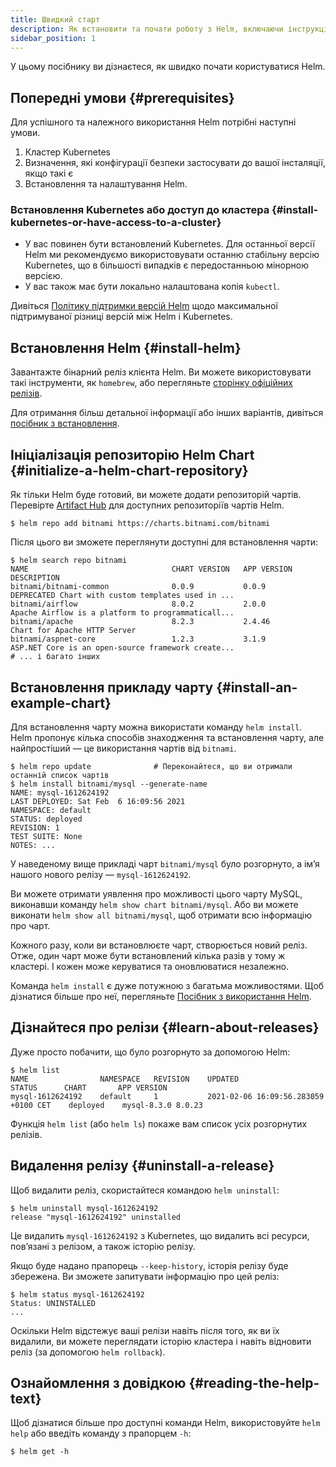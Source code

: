 ```yaml
---
title: Швидкий старт
description: Як встановити та почати роботу з Helm, включаючи інструкції для дистрибутивів, поширені запитання та втулки.
sidebar_position: 1
---
```


У цьому посібнику ви дізнаєтеся, як швидко почати користуватися Helm.

## Попередні умови {#prerequisites}

Для успішного та належного використання Helm потрібні наступні умови.

1. Кластер Kubernetes
2. Визначення, які конфігурації безпеки застосувати до вашої інсталяції, якщо такі є
3. Встановлення та налаштування Helm.

### Встановлення Kubernetes або доступ до кластера {#install-kubernetes-or-have-access-to-a-cluster}

- У вас повинен бути встановлений Kubernetes. Для останньої версії Helm ми рекомендуємо використовувати останню стабільну версію Kubernetes, що в більшості випадків є передостанньою мінорною версією.
- У вас також має бути локально налаштована копія `kubectl`.

Дивіться [Політику підтримки версій Helm](/topics/version_skew.md) щодо максимальної підтримуваної різниці версій між Helm і Kubernetes.

## Встановлення Helm {#install-helm}

Завантажте бінарний реліз клієнта Helm. Ви можете використовувати такі інструменти, як `homebrew`, або перегляньте [сторінку офіційних релізів](https://github.com/helm/helm/releases).

Для отримання більш детальної інформації або інших варіантів, дивіться [посібник з встановлення](/intro/install.md).

## Ініціалізація репозиторію Helm Chart {#initialize-a-helm-chart-repository}

Як тільки Helm буде готовий, ви можете додати репозиторій чартів. Перевірте [Artifact Hub](https://artifacthub.io/packages/search?kind=0) для доступних репозиторіїв чартів Helm.

```console
$ helm repo add bitnami https://charts.bitnami.com/bitnami
```

Після цього ви зможете переглянути доступні для встановлення чарти:

```console
$ helm search repo bitnami
NAME                             	CHART VERSION	APP VERSION  	DESCRIPTION
bitnami/bitnami-common           	0.0.9        	0.0.9        	DEPRECATED Chart with custom templates used in ...
bitnami/airflow                  	8.0.2        	2.0.0        	Apache Airflow is a platform to programmaticall...
bitnami/apache                   	8.2.3        	2.4.46       	Chart for Apache HTTP Server
bitnami/aspnet-core              	1.2.3        	3.1.9        	ASP.NET Core is an open-source framework create...
# ... і багато інших
```

## Встановлення прикладу чарту {#install-an-example-chart}

Для встановлення чарту можна використати команду `helm install`. Helm пропонує кілька способів знаходження та встановлення чарту, але найпростіший — це використання чартів від `bitnami`.

```console
$ helm repo update              # Переконайтеся, що ви отримали останній список чартів
$ helm install bitnami/mysql --generate-name
NAME: mysql-1612624192
LAST DEPLOYED: Sat Feb  6 16:09:56 2021
NAMESPACE: default
STATUS: deployed
REVISION: 1
TEST SUITE: None
NOTES: ...
```

У наведеному вище прикладі чарт `bitnami/mysql` було розгорнуто, а імʼя нашого нового релізу — `mysql-1612624192`.

Ви можете отримати уявлення про можливості цього чарту MySQL, виконавши команду `helm show chart bitnami/mysql`. Або ви можете виконати `helm show all bitnami/mysql`, щоб отримати всю інформацію про чарт.

Кожного разу, коли ви встановлюєте чарт, створюється новий реліз. Отже, один чарт може бути встановлений кілька разів у тому ж кластері. І кожен може керуватися та оновлюватися незалежно.

Команда `helm install` є дуже потужною з багатьма можливостями. Щоб дізнатися більше про неї, перегляньте
[Посібник з використання Helm](/intro/using_helm.md).

## Дізнайтеся про релізи {#learn-about-releases}

Дуже просто побачити, що було розгорнуто за допомогою Helm:

```console
$ helm list
NAME            	NAMESPACE	REVISION	UPDATED                             	STATUS  	CHART      	APP VERSION
mysql-1612624192	default  	1       	2021-02-06 16:09:56.283059 +0100 CET	deployed	mysql-8.3.0	8.0.23
```

Функція `helm list` (або `helm ls`) покаже вам список усіх розгорнутих релізів.

## Видалення релізу {#uninstall-a-release}

Щоб видалити реліз, скористайтеся командою `helm uninstall`:

```console
$ helm uninstall mysql-1612624192
release "mysql-1612624192" uninstalled
```

Це видалить `mysql-1612624192` з Kubernetes, що видалить всі ресурси, повʼязані з релізом, а також історію релізу.

Якщо буде надано прапорець `--keep-history`, історія релізу буде збережена. Ви зможете запитувати інформацію про цей реліз:

```console
$ helm status mysql-1612624192
Status: UNINSTALLED
...
```

Оскільки Helm відстежує ваші релізи навіть після того, як ви їх видалили, ви можете переглядати історію кластера і навіть відновити реліз (за допомогою `helm rollback`).

## Ознайомлення з довідкою {#reading-the-help-text}

Щоб дізнатися більше про доступні команди Helm, використовуйте `helm help` або введіть команду з прапорцем `-h`:

```console
$ helm get -h
```
